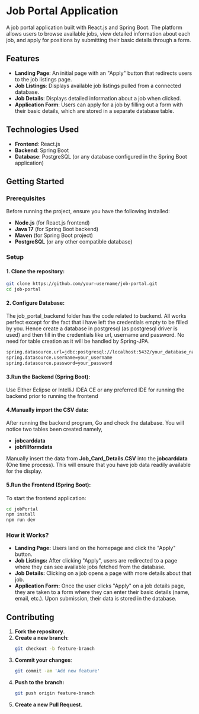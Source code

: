 # Job Portal Application

A job portal application built with React.js and Spring Boot. The platform allows users to browse available jobs, view detailed information about each job, and apply for positions by submitting their basic details through a form.

## Features

- **Landing Page**: An initial page with an "Apply" button that redirects users to the job listings page.
- **Job Listings**: Displays available job listings pulled from a connected database.
- **Job Details**: Displays detailed information about a job when clicked.
- **Application Form**: Users can apply for a job by filling out a form with their basic details, which are stored in a separate database table.

## Technologies Used

- **Frontend**: React.js
- **Backend**: Spring Boot
- **Database**: PostgreSQL (or any database configured in the Spring Boot application)

## Getting Started

### Prerequisites

Before running the project, ensure you have the following installed:

- **Node.js** (for React.js frontend)
- **Java 17** (for Spring Boot backend)
- **Maven** (for Spring Boot project)
- **PostgreSQL** (or any other compatible database)

### Setup

#### 1. Clone the repository:

```bash
git clone https://github.com/your-username/job-portal.git
cd job-portal
```
#### 2. Configure Database:
The job_portal_backend folder has the code related to backend. All works perfect except for the fact that i have left the credentials empty to be filled by you. Hence create a database in postgresql (as postgresql driver is used) and then fill in the credentials like url, username and password. No need for table creation as it will be handled by Spring-JPA.
```bash
spring.datasource.url=jdbc:postgresql://localhost:5432/your_database_name
spring.datasource.username=your_username
spring.datasource.password=your_password
```
#### 3.Run the Backend (Spring Boot):
Use Either Eclipse or IntelliJ IDEA CE or any preferred IDE for running the backend prior to running the frontend

#### 4.Manually import the CSV data:
After running the backend program, Go and check the database. You will notice two tables been created namely,
- **jobcarddata**
- **jobfillformdata**
  
Manually insert the data from **Job_Card_Details.CSV** into the **jobcarddata** (One time process). This will ensure that you have job data readily available for the display.

#### 5.Run the Frontend (Spring Boot):
To start the frontend application:
```bash
cd jobPortal
npm install
npm run dev
```
### How it Works?
- **Landing Page:** Users land on the homepage and click the "Apply" button.
- **Job Listings:** After clicking "Apply", users are redirected to a page where they can see available jobs fetched from the database.
- **Job Details:** Clicking on a job opens a page with more details about that job.
- **Application Form:** Once the user clicks "Apply" on a job details page, they are taken to a form where they can enter their basic details (name, email, etc.). Upon submission, their data is stored in the database.

## Contributing
1. **Fork the repository**.
2. **Create a new branch**:
   ```bash
   git checkout -b feature-branch
   ```
3. **Commit your changes**:
   ```bash
   git commit -am 'Add new feature'
   ```
4. **Push to the branch:**
   ```bash
   git push origin feature-branch
   ```
5. **Create a new Pull Request.**

